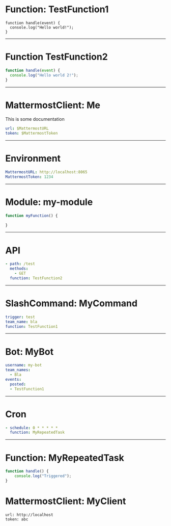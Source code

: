 # Function: TestFunction1

```
function handle(event) {
  console.log("Hello world!");
}
```

------
# Function TestFunction2

```javascript
function handle(event) {
  console.log("Hello world 2!");
}
```
---
# MattermostClient: Me
This is some documentation

```yaml
url: $MattermostURL
token: $MattermostToken
```

---
# Environment

```yaml
MattermostURL: http://localhost:8065
MattermostToken: 1234
```

---
# Module: my-module

```javascript
function myFunction() {
    
}
```

---
# API
```yaml
- path: /test
  methods:
    - GET
  function: TestFunction2
```

---
# SlashCommand: MyCommand
```yaml
trigger: test
team_name: bla
function: TestFunction1
```

---
# Bot: MyBot
```yaml
username: my-bot
team_names:
  - Bla
events:
  posted:
  - TestFunction1
```

---
# Cron
```yaml
- schedule: 0 * * * * *
  function: MyRepeatedTask
```

---
# Function: MyRepeatedTask
```javascript
function handle() {
    console.log("Triggered");
}
```

# MattermostClient: MyClient
```
url: http://localhost
token: abc
```